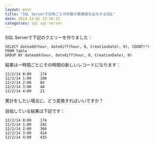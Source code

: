 ```yaml
---
layout: post
title: "SQL Serverで日時ごとの件数の累積値を出力するSQL"
date: 2014-12-02 23:36:13
categories: sql sql-server
---
```

<p>SQL Serverで下記のクエリーを作りました：</p>

<pre><code>SELECT dateadd(hour, datediff(hour, 0, CreationDate), 0), COUNT(*)
FROM Table
GROUP BY dateadd(hour, datediff(hour, 0, CreationDate), 0)
</code></pre>

<p>結果は一時間ごとにその時間の新しいレコードになります：</p>

<pre><code>12/2/14 0:00    174
12/2/14 1:00    108
12/2/14 2:00    84
12/2/14 3:00    48
12/2/14 4:00    21
</code></pre>

<p>累計をしたい場合に、どう変換すればいいですか？</p>

<p>目指している結果は下記です：</p>

<pre><code>12/2/14 0:00    174
12/2/14 1:00    282
12/2/14 2:00    366
12/2/14 3:00    414
12/2/14 4:00    435
</code></pre>
